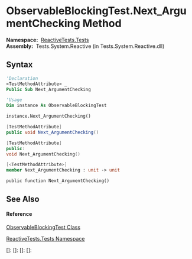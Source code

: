 # ObservableBlockingTest.Next\_ArgumentChecking Method

**Namespace:**  [ReactiveTests.Tests](ReactiveTests.Tests\ReactiveTests.Tests.md)  
**Assembly:**  Tests.System.Reactive (in Tests.System.Reactive.dll)

## Syntax

```vb
'Declaration
<TestMethodAttribute> _
Public Sub Next_ArgumentChecking
```

```vb
'Usage
Dim instance As ObservableBlockingTest

instance.Next_ArgumentChecking()
```

```csharp
[TestMethodAttribute]
public void Next_ArgumentChecking()
```

```c++
[TestMethodAttribute]
public:
void Next_ArgumentChecking()
```

```fsharp
[<TestMethodAttribute>]
member Next_ArgumentChecking : unit -> unit 
```

```jscript
public function Next_ArgumentChecking()
```

## See Also

#### Reference

[ObservableBlockingTest Class](ObservableBlockingTest\ObservableBlockingTest.md)

[ReactiveTests.Tests Namespace](ReactiveTests.Tests\ReactiveTests.Tests.md)

[]: 
[]: 
[]: 
[]: 